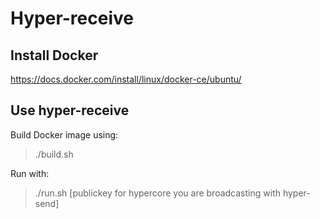 # Hyper-receive

## Install Docker

https://docs.docker.com/install/linux/docker-ce/ubuntu/

## Use hyper-receive

Build Docker image using:

> ./build.sh

Run with:

> ./run.sh [publickey for hypercore you are broadcasting with hyper-send]




